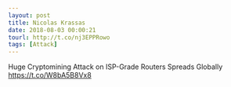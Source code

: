 ```yaml
---
layout: post
title: Nicolas Krassas
date: 2018-08-03 00:00:21
tourl: http://t.co/nj3EPPRowo
tags: [Attack]
---
```

Huge Cryptomining Attack on ISP-Grade Routers Spreads Globally https://t.co/W8bA5B8Vx8